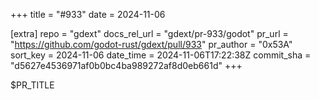 +++
title = "#933"
date = 2024-11-06

[extra]
repo = "gdext"
docs_rel_url = "gdext/pr-933/godot"
pr_url = "https://github.com/godot-rust/gdext/pull/933"
pr_author = "0x53A"
sort_key = 2024-11-06
date_time = 2024-11-06T17:22:38Z
commit_sha = "d5627e4536971af0b0bc4ba989272af8d0eb661d"
+++

$PR_TITLE
